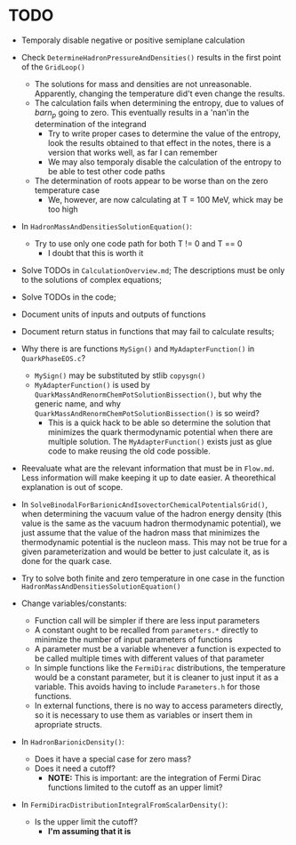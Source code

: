# TODO

- Temporaly disable negative or positive semiplane calculation 
- Check `DetermineHadronPressureAndDensities()` results in the first point of
  the `GridLoop()`
  - The solutions for mass and densities are not unreasonable. Apparently,
    changing the temperature did't even change the results.
  - The calculation fails when determining the entropy, due to values of
    $bar{n}_p$ going to zero. This eventually results in a 'nan'in the
    determination of the integrand
    - Try to write proper cases to determine the value of the entropy, look 
      the results obtained to that effect in the notes, there is a version
      that works well, as far I can remember
    - We may also temporaly disable the calculation of the entropy to be able to
      test other code paths
  - The determination of roots appear to be worse than on the zero temperature
    case
    - We, however, are now calculating at T = 100 MeV, whick may be too high
- In `HadronMassAndDensitiesSolutionEquation()`:
  - Try to use only one code path for both T != 0 and T == 0
    - I doubt that this is worth it
- Solve TODOs in `CalculationOverview.md`; The descriptions must be only to the
  solutions of complex equations;
- Solve TODOs in the code;
- Document units of inputs and outputs of functions
- Document return status in functions that may fail to calculate results;
- Why there is are functions `MySign()` and `MyAdapterFunction()` in
  `QuarkPhaseEOS.c`?
  - `MySign()` may be substituted by stlib `copysgn()`
  - `MyAdapterFunction()` is used by
    `QuarkMassAndRenormChemPotSolutionBissection()`, but why the generic name,
    and why `QuarkMassAndRenormChemPotSolutionBissection()` is so weird?
    - This is a quick hack to be able so determine the solution that minimizes
      the quark thermodynamic potential when there are multiple solution. The
      `MyAdapterFunction()` exists just as glue code to make reusing the old
      code possible.
- Reevaluate what are the relevant information that must be in `Flow.md`. Less
  information will make keeping it up to date easier. A theorethical explanation
  is out of scope.
- In `SolveBinodalForBarionicAndIsovectorChemicalPotentialsGrid()`, when
  determining the vacuum value of the hadron energy density (this value is the
  same as the vacuum hadron thermodynamic potential), we just assume that the
  value of the hadron mass that minimizes the thermodynamic potential is the
  nucleon mass. This may not be true for a given parameterization and would be
  better to just calculate it, as is done for the quark case.
- Try to solve both finite and zero temperature in one case in the function
  `HadronMassAndDensitiesSolutionEquation()`
- Change variables/constants:
  - Function call will be simpler if there are less input parameters
  - A constant ought to be recalled from `parameters.*` directly to minimize
    the number of input parameters of functions
  - A parameter must be a variable whenever a function is expected to be called
    multiple times with different values of that parameter
  - In simple functions like the `FermiDirac` distributions, the temperature
    would be a constant parameter, but it is cleaner to just input it as a
    variable. This avoids having to include `Parameters.h` for those functions.
  - In external functions, there is no way to access parameters directly, so it
    is necessary to use them as variables or insert them in apropriate structs.
    
- In `HadronBarionicDensity()`:
  - Does it have a special case for zero mass?
  - Does it need a cutoff?
    - **NOTE:** This is important: are the integration of Fermi Dirac functions
                limited to the cutoff as an upper limit?
                
- In `FermiDiracDistributionIntegralFromScalarDensity()`:
  - Is the upper limit the cutoff?
    - **I'm assuming that it is**
